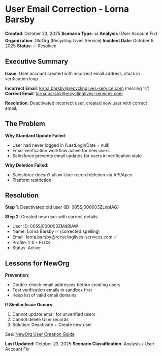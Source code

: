 # User Email Correction - Lorna Barsby

**Created**: October 23, 2025
**Scenario Type**: 📊 **Analysis** (User Account Fix)
**Organization**: OldOrg (Recycling Lives Service)
**Incident Date**: October 8, 2025
**Status**: ✅ Resolved

## Executive Summary

**Issue**: User account created with incorrect email address, stuck in verification loop.

**Incorrect Email**: lorna.barsby@recyclinglives-service.com (missing 's')
**Correct Email**: lorna.barsby@recyclinglives-services.com

**Resolution**: Deactivated incorrect user, created new user with correct email.

## The Problem

**Why Standard Update Failed**:
- User had never logged in (LastLoginDate = null)
- Email verification workflow active for new users
- Salesforce prevents email updates for users in verification state

**Why Deletion Failed**:
- Salesforce doesn't allow User record deletion via API/Apex
- Platform restriction

## Resolution

**Step 1**: Deactivated old user (ID: 005Sj000003ZLnpIAG)

**Step 2**: Created new user with correct details:
- User ID: 005Sj000003ZMdRIAW
- Name: Lorna Barsby ✅ (corrected spelling)
- Email: lorna.barsby@recyclinglives-services.com ✅
- Profile: 2.0 - RLCS
- Status: Active

## Lessons for NewOrg

**Prevention**:
- Double-check email addresses before creating users
- Test verification emails in sandbox first
- Keep list of valid email domains

**If Similar Issue Occurs**:
1. Cannot update email for unverified users
2. Cannot delete User records
3. Solution: Deactivate + Create new user

See: [NewOrg User Creation Guide](https://github.com/Shintu-John/Salesforce_NewOrg/tree/main/user-lorna-barsby-email)

**Last Updated**: October 23, 2025
**Scenario Classification**: Analysis / User Account Fix
